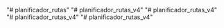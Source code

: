 "# planificador_rutas" 
"# planificador_rutas_v4" 
"# planificador_rutas_v4" 
"# planificador_rutas_v4" 
"# planificador_rutas_v4" 
